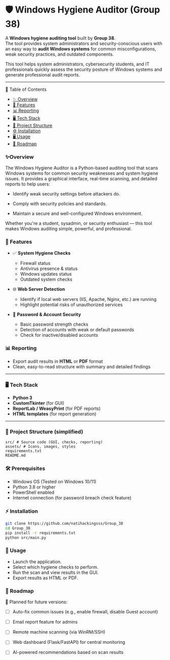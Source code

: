 # 🛡️ Windows Hygiene Auditor (Group 38)

A **Windows hygiene auditing tool** built by **Group 38**.  
The tool provides system administrators and security-conscious users with an easy way to **audit Windows systems** for common misconfigurations, weak security practices, and outdated components.  

This tool helps system administrators, cybersecurity students, and IT professionals quickly assess the security posture of Windows systems and generate professional audit reports.

---

📜 Table of Contents
- [✨ Overview](#-overview)
- [🚀 Features](#-features)
- [📊 Reporting](#-reporting)
- [🖥️ Tech Stack](#-tech-stack)
- [📁 Project Structure](#-project-structure)
- [⚙️ Installation](#-installation)
- [🖥️ Usage](#-usage)
- [🔮 Roadmap](#-roadmap)



### ✨️Overview

The Windows Hygiene Auditor is a Python-based auditing tool that scans Windows systems for common security weaknesses and system hygiene issues.
It provides a graphical interface, real-time scanning, and detailed reports to help users:

 - Identify weak security settings before attackers do.

 - Comply with security policies and standards.

 - Maintain a secure and well-configured Windows environment.

Whether you're a student, sysadmin, or security enthusiast — this tool makes Windows auditing simple, powerful, and professional.


### 🚀 Features
- ✅ **System Hygiene Checks**  
  - Firewall status  
  - Antivirus presence & status  
  - Windows updates status  
  - Outdated system checks  

- 🌐 **Web Server Detection**  
  - Identify if local web servers (IIS, Apache, Nginx, etc.) are running  
  - Highlight potential risks of unauthorized services  

- 🔑 **Password & Account Security**  
  - Basic password strength checks  
  - Detection of accounts with weak or default passwords  
  - Check for inactive/disabled accounts  

### 📊 **Reporting**  
  - Export audit results in **HTML** or **PDF** format  
  - Clean, easy-to-read structure with summary and detailed findings  

---

### 🖥️ Tech Stack
- **Python 3**  
- **CustomTkinter** (for GUI)  
- **ReportLab / WeasyPrint** (for PDF reports)  
- **HTML templates** (for report generation)  

---

### 📂 Project Structure (simplified)
```
src/ # Source code (GUI, checks, reporting)
assets/ # Icons, images, styles
requirements.txt
README.md
```

### 🛠️ Prerequisites
- Windows OS (Tested on Windows 10/11)
- Python 3.8 or higher
- PowerShell enabled
- Internet connection (for password breach check feature)

### ⚡ Installation
```bash
git clone https://github.com/natihackingsss/Group_38
cd Group_38
pip install -r requirements.txt
python src/main.py
```
### 📑 Usage
  - Launch the application.
  - Select which hygiene checks to perform.
  - Run the scan and view results in the GUI.
  - Export results as HTML or PDF.

### 🔮 Roadmap
🚧 Planned for future versions:

- [ ] Auto-fix common issues (e.g., enable firewall, disable Guest account)

- [ ] Email report feature for admins

- [ ] Remote machine scanning (via WinRM/SSH)

- [ ] Web dashboard (Flask/FastAPI) for central monitoring

- [ ] AI-powered recommendations based on scan results
